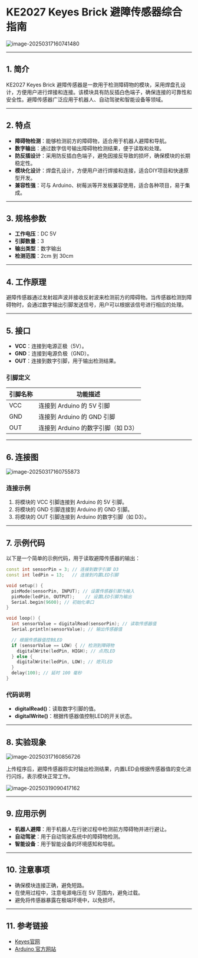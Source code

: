 # KE2027 Keyes Brick 避障传感器综合指南

![image-20250317160741480](media/image-20250317160741480.png)

---

## 1. 简介
KE2027 Keyes Brick 避障传感器是一款用于检测障碍物的模块，采用焊盘孔设计，方便用户进行焊接和连接。该模块具有防反插白色端子，确保连接的可靠性和安全性。避障传感器广泛应用于机器人、自动驾驶和智能设备等领域。

---

## 2. 特点
- **障碍物检测**：能够检测前方的障碍物，适合用于机器人避障和导航。
- **数字输出**：通过数字信号输出障碍物检测结果，便于读取和处理。
- **防反插设计**：采用防反插白色端子，避免因接反导致的损坏，确保模块的长期稳定性。
- **模块化设计**：焊盘孔设计，方便用户进行焊接和连接，适合DIY项目和快速原型开发。
- **兼容性强**：可与 Arduino、树莓派等开发板兼容使用，适合各种项目，易于集成。

---

## 3. 规格参数
- **工作电压**：DC 5V  
- **引脚数量**：3  
- **输出类型**：数字输出  
- **检测范围**：2cm 到 30cm  

---

## 4. 工作原理
避障传感器通过发射超声波并接收反射波来检测前方的障碍物。当传感器检测到障碍物时，会通过数字输出引脚发送信号，用户可以根据该信号进行相应的处理。

---

## 5. 接口
- **VCC**：连接到电源正极（5V）。
- **GND**：连接到电源负极（GND）。
- **OUT**：连接到数字引脚，用于输出检测结果。

### 引脚定义
| 引脚名称 | 功能描述                     |
|----------|------------------------------|
| VCC      | 连接到 Arduino 的 5V 引脚   |
| GND      | 连接到 Arduino 的 GND 引脚  |
| OUT      | 连接到 Arduino 的数字引脚（如 D3） |

---

## 6. 连接图
![image-20250317160755873](media/image-20250317160755873.png)

### 连接示例
1. 将模块的 VCC 引脚连接到 Arduino 的 5V 引脚。
2. 将模块的 GND 引脚连接到 Arduino 的 GND 引脚。
3. 将模块的 OUT 引脚连接到 Arduino 的数字引脚（如 D3）。

---

## 7. 示例代码
以下是一个简单的示例代码，用于读取避障传感器的输出：
```cpp
const int sensorPin = 3; // 连接到数字引脚 D3
const int ledPin = 13;   // 连接到内置LED引脚

void setup() {
  pinMode(sensorPin, INPUT); // 设置传感器引脚为输入
  pinMode(ledPin, OUTPUT);    // 设置LED引脚为输出
  Serial.begin(9600); // 初始化串口
}

void loop() {
  int sensorValue = digitalRead(sensorPin); // 读取传感器值
  Serial.println(sensorValue); // 输出传感器值

  // 根据传感器值控制LED
  if (sensorValue == LOW) { // 检测到障碍物
    digitalWrite(ledPin, HIGH); // 点亮LED
  } else {
    digitalWrite(ledPin, LOW); // 熄灭LED
  }
  delay(100); // 延时 100 毫秒
}
```

### 代码说明
- **digitalRead()**：读取数字引脚的值。
- **digitalWrite()**：根据传感器值控制LED的开关状态。

---

## 8. 实验现象
![image-20250317160856726](media/image-20250317160856726.png)

上传程序后，避障传感器将实时输出检测结果，内置LED会根据传感器值的变化进行闪烁，表示模块正常工作。

![image-20250319090417162](media/image-20250319090417162.png)

---

## 9. 应用示例
- **机器人避障**：用于机器人在行驶过程中检测前方障碍物并进行避让。
- **自动驾驶**：用于自动驾驶系统中的障碍物检测。
- **智能设备**：用于智能设备的环境感知和导航。

---

## 10. 注意事项
- 确保模块连接正确，避免短路。
- 在使用过程中，注意电源电压在 5V 范围内，避免过载。
- 避免将传感器暴露在极端环境中，以免损坏。

---

## 11. 参考链接
- [Keyes官网](http://www.keyes-robot.com/)
- [Arduino 官方网站](https://www.arduino.cc)  

